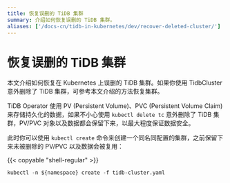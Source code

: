 ```yaml
---
title: 恢复误删的 TiDB 集群
summary: 介绍如何恢复误删的 TiDB 集群。
aliases: ['/docs-cn/tidb-in-kubernetes/dev/recover-deleted-cluster/']
---
```


# 恢复误删的 TiDB 集群

本文介绍如何恢复在 Kubernetes 上误删的 TiDB 集群。如果你使用 TidbCluster 意外删除了 TiDB 集群，可参考本文介绍的方法恢复集群。

TiDB Operator 使用 PV (Persistent Volume)、PVC (Persistent Volume Claim) 来存储持久化的数据，如果不小心使用 `kubectl delete tc` 意外删除了 TiDB 集群，PV/PVC 对象以及数据都会保留下来，以最大程度保证数据安全。

此时你可以使用 `kubectl create` 命令来创建一个同名同配置的集群，之前保留下来未被删除的 PV/PVC 以及数据会被复用：

{{< copyable "shell-regular" >}}

```shell
kubectl -n ${namespace} create -f tidb-cluster.yaml
```
